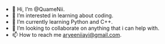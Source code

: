 - 👋 Hi, I’m @QuameNii.
- 👀 I’m interested in learning about coding.
- 🌱 I’m currently learning Python and C++.
- 💞️ I’m looking to collaborate on anything that i can help with.
- 📫 How to reach me aryeeniiayi@gmail.com.

<!---
QuameNii/QuameNii is a ✨ special ✨ repository because its `README.md` (this file) appears on your GitHub profile.
You can click the Preview link to take a look at your changes.
--->
